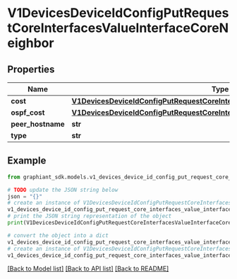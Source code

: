 # V1DevicesDeviceIdConfigPutRequestCoreInterfacesValueInterfaceCoreNeighbor


## Properties

Name | Type | Description | Notes
------------ | ------------- | ------------- | -------------
**cost** | [**V1DevicesDeviceIdConfigPutRequestCoreInterfacesValueInterfaceCoreNeighborCost**](V1DevicesDeviceIdConfigPutRequestCoreInterfacesValueInterfaceCoreNeighborCost.md) |  | [optional] 
**ospf_cost** | [**V1DevicesDeviceIdConfigPutRequestCoreInterfacesValueInterfaceCoreNeighborCost**](V1DevicesDeviceIdConfigPutRequestCoreInterfacesValueInterfaceCoreNeighborCost.md) |  | [optional] 
**peer_hostname** | **str** |  | [optional] 
**type** | **str** |  | [optional] 

## Example

```python
from graphiant_sdk.models.v1_devices_device_id_config_put_request_core_interfaces_value_interface_core_neighbor import V1DevicesDeviceIdConfigPutRequestCoreInterfacesValueInterfaceCoreNeighbor

# TODO update the JSON string below
json = "{}"
# create an instance of V1DevicesDeviceIdConfigPutRequestCoreInterfacesValueInterfaceCoreNeighbor from a JSON string
v1_devices_device_id_config_put_request_core_interfaces_value_interface_core_neighbor_instance = V1DevicesDeviceIdConfigPutRequestCoreInterfacesValueInterfaceCoreNeighbor.from_json(json)
# print the JSON string representation of the object
print(V1DevicesDeviceIdConfigPutRequestCoreInterfacesValueInterfaceCoreNeighbor.to_json())

# convert the object into a dict
v1_devices_device_id_config_put_request_core_interfaces_value_interface_core_neighbor_dict = v1_devices_device_id_config_put_request_core_interfaces_value_interface_core_neighbor_instance.to_dict()
# create an instance of V1DevicesDeviceIdConfigPutRequestCoreInterfacesValueInterfaceCoreNeighbor from a dict
v1_devices_device_id_config_put_request_core_interfaces_value_interface_core_neighbor_from_dict = V1DevicesDeviceIdConfigPutRequestCoreInterfacesValueInterfaceCoreNeighbor.from_dict(v1_devices_device_id_config_put_request_core_interfaces_value_interface_core_neighbor_dict)
```
[[Back to Model list]](../README.md#documentation-for-models) [[Back to API list]](../README.md#documentation-for-api-endpoints) [[Back to README]](../README.md)


